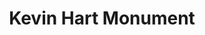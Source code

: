 ---
pid: ch375
title: Kevin Hart Monument
location_transcription: City Hall Courtyard
coordinates: "[-75.163539546763, 39.952418198863]"
zipcode: '19136'
gen_neighborhood: Northeast Philadelphia
neighborhood: Holmsburg
outside_phl: 
age: '32'
age_range: 30-39
instagram: 
image_file_name: ch_375.jpg
proposal_transcription: 
topic: Person,Pop Culture
topic_summary: 0, 0, 0
type: Sculpture Statue
keywords_other: 
credit: Brian
image_labels: 
twitter: 
facebook: 
permalink: "/monuments/ch375/"
layout: item-page
---